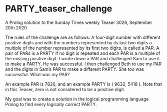 # PARTY_teaser_challenge
A Prolog solution to the Sunday Times weekly Teaser 3026, September 20th 2020

The rules of the challenge are as follows:
    A four-digit number with different positive digits and with the numbers represented by its last two digits a multiple of the number represented by its first
        two digits, is called a PAR.
    A pair of PARs is a PARTY if no digit is repeated and each PAR is a multiple
        of the missing positive digit.
    I wrote down a PAR and challenged Sam to use it to make a PARTY. He was
        successful.
    I then challenged Beth to use my PAR and the digits in Sam’s PAR to make
        a different PARTY. She too was successful.
    What was my PAR?
  
An example PAR is 7826, and an example PARTY is ( 9632, 5418 ).
Note that in this Teaser, zero is not considered to be a positive digit.
  
My goal was to create a solution in the logical programming language Prolog to find every logically correct PARTY.
